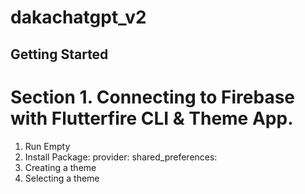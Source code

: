 # dakachatgpt_v2

## Getting Started
# Section 1. Connecting  to Firebase with Flutterfire CLI & Theme App.
1. Run Empty
2. Install Package: provider:  shared_preferences:
3. Creating a theme
4. Selecting a theme
